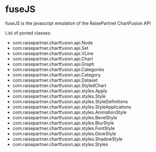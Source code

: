fuseJS
======

fuseJS is the javascript emulation of the RaisePartnet ChartFusion API

List of ported classes:
- com.raisepartner.chartfusion.api.Node
- com.raisepartner.chartfusion.api.Set
- com.raisepartner.chartfusion.api.VLine
- com.raisepartner.chartfusion.api.Chart
- com.raisepartner.chartfusion.api.Graph
- com.raisepartner.chartfusion.api.Categories
- com.raisepartner.chartfusion.api.Category
- com.raisepartner.chartfusion.api.Dataset
- com.raisepartner.chartfusion.api.StyledChart
- com.raisepartner.chartfusion.api.styles.Apply
- com.raisepartner.chartfusion.api.styles.Style
- com.raisepartner.chartfusion.api.styles.StyleDefinitions
- com.raisepartner.chartfusion.api.styles.StyleApplications
- com.raisepartner.chartfusion.api.styles.AnimationStyle
- com.raisepartner.chartfusion.api.styles.BevelStyle
- com.raisepartner.chartfusion.api.styles.BlurStyle
- com.raisepartner.chartfusion.api.styles.FontStyle
- com.raisepartner.chartfusion.api.styles.GlowStyle
- com.raisepartner.chartfusion.api.styles.ShadowStyle
- com.raisepartner.chartfusion.api.styles.Styles